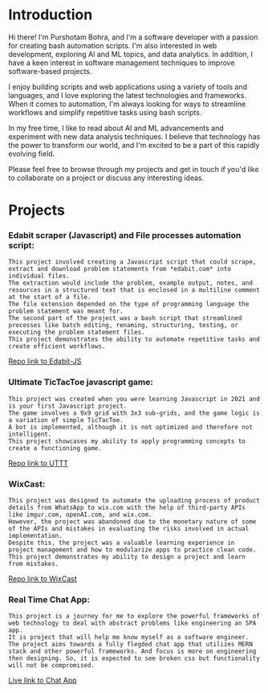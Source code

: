 # Introduction
Hi there! I'm Purshotam Bohra, and I'm a software developer with a passion for creating bash automation scripts. I'm also interested in web development, exploring AI and ML topics, and data analytics. In addition, I have a keen interest in software management techniques to improve software-based projects.

I enjoy building scripts and web applications using a variety of tools and languages, and I love exploring the latest technologies and frameworks. When it comes to automation, I'm always looking for ways to streamline workflows and simplify repetitive tasks using bash scripts.

In my free time, I like to read about AI and ML advancements and experiment with new data analysis techniques. I believe that technology has the power to transform our world, and I'm excited to be a part of this rapidly evolving field.

Please feel free to browse through my projects and get in touch if you'd like to collaborate on a project or discuss any interesting ideas.

# Projects
### Edabit scraper (Javascript) and File processes automation script:

    This project involved creating a Javascript script that could scrape, extract and download problem statements from *edabit.com* into individual files.
    The extraction would include the problem, example output, notes, and resources in a structured text that is enclosed in a multiline comment at the start of a file.
    The file extension depended on the type of programming language the problem statement was meant for.
    The second part of the project was a bash script that streamlined processes like batch editing, renaming, structuring, testing, or executing the problem statement files.
    This project demonstrates the ability to automate repetitive tasks and create efficient workflows.
    
[Repo link to Edabit-JS](https://github.com/PBJI/Edabit-JS)

### Ultimate TicTacToe javascript game:

    This project was created when you were learning Javascript in 2021 and is your first Javascript project.
    The game involves a 9x9 grid with 3x3 sub-grids, and the game logic is a variation of simple TicTacToe.
    A bot is implemented, although it is not optimized and therefore not intelligent.
    This project showcases my ability to apply programming concepts to create a functioning game.
 
[Repo link to UTTT](https://github.com/PBJI/UTTT)

### WixCast:

    This project was designed to automate the uploading process of product details from WhatsApp to wix.com with the help of third-party APIs like imgur.com, openAI.com, and wix.com.
    However, the project was abandoned due to the monetary nature of some of the APIs and mistakes in evaluating the risks involved in actual implementation.
    Despite this, the project was a valuable learning experience in project management and how to modularize apps to practice clean code.
    This project demonstrates my ability to design a project and learn from mistakes.

[Repo link to WixCast](https://github.com/PBJI/WixCast)


### Real Time Chat App:

    This project is a journey for me to explore the powerful frameworks of web technology to deal with abstract problems like engineering an SPA app.
    It is project that will help me know myself as a software engineer.
    The project aims towards a fully flegded chat app that utilizes MERN stack and other powerful frameworks. And focus is more on engineering then designing. So, it is expected to see broken css but functionality will not be compromised.

[Live link to Chat App](https://mauve-seagull-tam.cyclic.app/)
